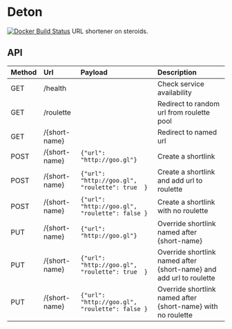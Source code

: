 
# Deton 
[![Docker Build Status](https://img.shields.io/docker/build/jrottenberg/ffmpeg.svg)](https://github.com/e8kor/deton)
URL shortener on steroids.

## API

|Method | Url           | Payload       | Description|
|:------|:--------------|:-----------------------------------------------|:-----------|
|GET    | /health       |                                                | Check service availability|
|GET    | /roulette     |                                                | Redirect to random url from roulette pool|
|GET    | /{short-name} |                                                | Redirect to named url|
|POST   | /{short-name} | `{"url": "http://goo.gl"}`                     | Create a shortlink|
|POST   | /{short-name} | `{"url": "http://goo.gl", "roulette": true  }` | Create a shortlink and add url to roulette|
|POST   | /{short-name} | `{"url": "http://goo.gl", "roulette": false }` | Create a shortlink with no roulette|
|PUT    | /{short-name} | `{"url": "http://goo.gl"}`                     | Override shortlink named after {short-name}|
|PUT    | /{short-name} | `{"url": "http://goo.gl", "roulette": true  }` | Override shortlink named after {short-name} and add url to roulette|
|PUT    | /{short-name} | `{"url": "http://goo.gl", "roulette": false }` | Override shortlink named after {short-name} with no roulette|